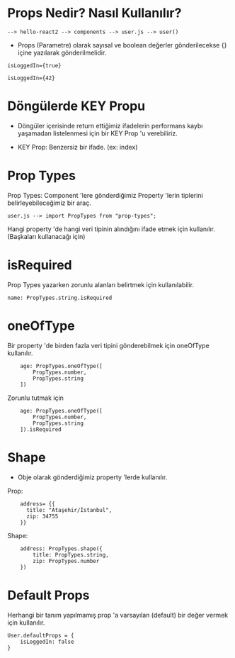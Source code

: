 # Props Nedir? Nasıl Kullanılır?

    --> hello-react2 --> components --> user.js --> user()

* Props (Parametre) olarak sayısal ve boolean değerler gönderilecekse {} içine yazılarak gönderilmelidir.

`isLoggedIn={true}`
        
`isLoggedIn={42}`

# Döngülerde KEY Propu

* Döngüler içerisinde return ettiğimiz ifadelerin performans kaybı yaşamadan listelenmesi için bir KEY Prop 'u verebiliriz.

* KEY Prop: Benzersiz bir ifade. (ex: index)

# Prop Types

Prop Types: Component 'lere gönderdiğimiz Property 'lerin tiplerini belirleyebileceğimiz bir araç.

    user.js --> import PropTypes from "prop-types";

Hangi property 'de hangi veri tipinin alındığını ifade etmek için kullanılır. (Başkaları kullanacağı için)

# isRequired

Prop Types yazarken zorunlu alanları belirtmek için kullanılabilir.

    name: PropTypes.string.isRequired

# oneOfType

Bir property 'de birden fazla veri tipini gönderebilmek için oneOfType kullanılır.

        age: PropTypes.oneOfType([
            PropTypes.number,
            PropTypes.string
        ])

Zorunlu tutmak için 

        age: PropTypes.oneOfType([
            PropTypes.number,
            PropTypes.string
        ]).isRequired

# Shape

* Obje olarak gönderdiğimiz property 'lerde kullanılır.

Prop:

        address= {{
          title: "Ataşehir/İstanbul",
          zip: 34755
        }}

Shape:

        address: PropTypes.shape({
            title: PropTypes.string,
            zip: PropTypes.number
        })

# Default Props 

Herhangi bir tanım yapılmamış prop 'a varsayılan (default) bir değer vermek için kullanılır.

    User.defaultProps = {
        isLoggedIn: false
    }